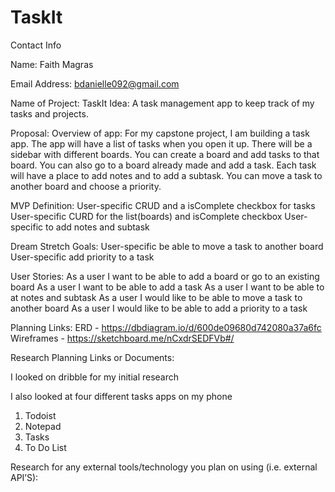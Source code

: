 # TaskIt

Contact Info

Name: Faith Magras

Email Address: bdanielle092@gmail.com



Name of Project: TaskIt
Idea: A task management app to keep track of my tasks and projects. 

Proposal:
Overview of app: For my capstone project, I am building a task app.  The app will have a list of tasks when you open it up. There will be a sidebar with different boards. You can create a board and add tasks to that board. You can also go to a board already made and add a task. Each task will have a place to add notes and to add a subtask. You can move a task to another board and choose a priority. 

MVP Definition:
User-specific CRUD and a isComplete checkbox for tasks 
User-specific CURD for the list(boards)  and  isComplete checkbox
User-specific to add notes and subtask 

Dream Stretch Goals:
User-specific be able to move a task to another board 
User-specific add priority to a task 

User Stories:
As a user I want to be able to add a board or go to an existing board 
As a user I want to be able to add a task 
As a user I want to be able to at notes and subtask 
As a user I would like to be able to move a task to another board
As a user I would like to be able to add a priority to a task 

Planning Links:
ERD - https://dbdiagram.io/d/600de09680d742080a37a6fc 
Wireframes - https://sketchboard.me/nCxdrSEDFVb#/ 



Research Planning Links or Documents:

I looked on dribble for my initial research

I also looked at four different tasks apps on my phone
1. Todoist
2. Notepad
3. Tasks
4. To Do List 
 
Research for any external tools/technology you plan on using (i.e. external API’S):


